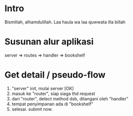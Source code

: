 # Intro
Bismillah, alhamdulillah.
Laa haula wa laa quwwata illa billah

# Susunan alur aplikasi
server => routes => handler => bookshelf

# Get detail / pseudo-flow
1. "server" init, mulai server [OK]
2. masuk ke "router", siap siaga thd request
3. dari "router", detect method dsb, ditangani oleh "handler"
4. tempat penyimpanan ada di "bookshelf"
5. selesai. submit now.

